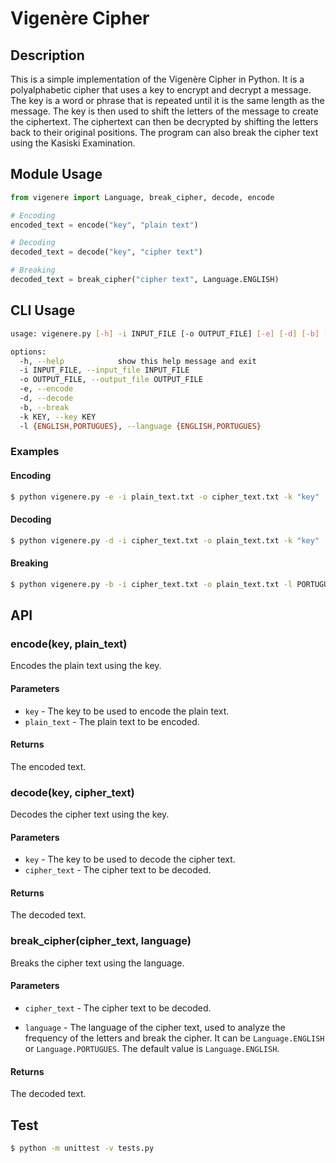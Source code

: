 # Vigenère Cipher

## Description

This is a simple implementation of the Vigenère Cipher in Python. It is a polyalphabetic cipher that uses a key to encrypt and decrypt a message. The key is a word or phrase that is repeated until it is the same length as the message. The key is then used to shift the letters of the message to create the ciphertext. The ciphertext can then be decrypted by shifting the letters back to their original positions. The program can also break the cipher text using the Kasiski Examination.

## Module Usage

```python
from vigenere import Language, break_cipher, decode, encode

# Encoding
encoded_text = encode("key", "plain text")

# Decoding
decoded_text = decode("key", "cipher text")

# Breaking
decoded_text = break_cipher("cipher text", Language.ENGLISH)

```

## CLI Usage

```bash
usage: vigenere.py [-h] -i INPUT_FILE [-o OUTPUT_FILE] [-e] [-d] [-b] [-k KEY] [-l {ENGLISH,PORTUGUES}]

options:
  -h, --help            show this help message and exit
  -i INPUT_FILE, --input_file INPUT_FILE
  -o OUTPUT_FILE, --output_file OUTPUT_FILE
  -e, --encode
  -d, --decode
  -b, --break
  -k KEY, --key KEY
  -l {ENGLISH,PORTUGUES}, --language {ENGLISH,PORTUGUES}
```

### Examples

#### Encoding

```bash
$ python vigenere.py -e -i plain_text.txt -o cipher_text.txt -k "key"
```

#### Decoding

```bash
$ python vigenere.py -d -i cipher_text.txt -o plain_text.txt -k "key"
```

#### Breaking

```bash
$ python vigenere.py -b -i cipher_text.txt -o plain_text.txt -l PORTUGUES
```

## API

### encode(key, plain_text)

Encodes the plain text using the key.

#### Parameters

-   `key` - The key to be used to encode the plain text.
-   `plain_text` - The plain text to be encoded.

#### Returns

The encoded text.

### decode(key, cipher_text)

Decodes the cipher text using the key.

#### Parameters

-   `key` - The key to be used to decode the cipher text.
-   `cipher_text` - The cipher text to be decoded.

#### Returns

The decoded text.

### break_cipher(cipher_text, language)

Breaks the cipher text using the language.

#### Parameters

-   `cipher_text` - The cipher text to be decoded.

-   `language` - The language of the cipher text, used to analyze the frequency of the letters and break the cipher. It can be `Language.ENGLISH` or `Language.PORTUGUES`. The default value is `Language.ENGLISH`.

#### Returns

The decoded text.

## Test

```bash
$ python -m unittest -v tests.py
```
